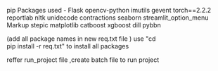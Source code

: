 
pip Packages used - 
Flask
opencv-python
imutils
gevent
torch==2.2.2
reportlab
nltk
unidecode
contractions
seaborn
streamlit_option_menu
Markup
stepic
matplotlib
catboost
xgboost
dill
pybbn

(add all package names in new req.txt file )
use "cd\
pip install -r req.txt" to install all packages 


reffer run_project file ,create batch file to run project 

